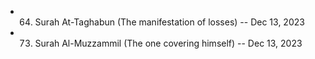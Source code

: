 * 64. Surah At-Taghabun (The manifestation of losses)  -- Dec 13, 2023
* 73. Surah Al-Muzzammil (The one covering himself)    -- Dec 13, 2023
